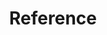 ---
title: "Reference"
linkTitle: "Reference"
description: "This section includes all reference documentation for the CORTEX Innovation platform."
weight: 100
---